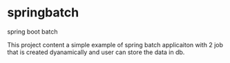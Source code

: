 # springbatch
spring boot batch

This project content a simple example of spring batch applicaiton with 2 job that is created dyanamically and user can store the data in db.

